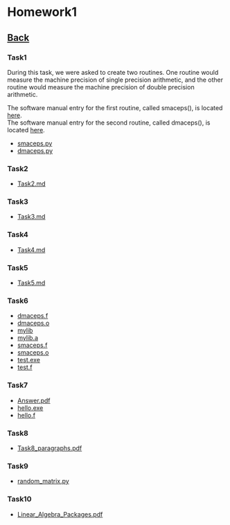 # Homework1<br>

## [Back](../../)

### Task1
During this task, we were asked to create two routines. One routine would measure the machine
precision of single precision arithmetic, and the other routine would measure the machine
precision of double precision arithmetic.

The software manual entry for the first routine, called smaceps(), is located [here](../software_manual/smaceps/smaceps.md).<br>
The software manual entry for the second routine, called dmaceps(), is located [here](../software_manual/smaceps/smaceps.html/software_manual/dmaceps/dmaceps.md).

- [smaceps.py](Task1/smaceps.py)
- [dmaceps.py](Task1/dmaceps.py)

### Task2
- [Task2.md](Task2/Task2.md)

### Task3
- [Task3.md](Task3/Task3.md)

### Task4
- [Task4.md](Task4/Task4.md)

### Task5
- [Task5.md](Task5/Task5.md)

### Task6
- [dmaceps.f](Task6/dmaceps.f)
- [dmaceps.o](Task6/dmaceps.o)
- [mylib](Task6/mylib)
- [mylib.a](Task6/mylib.a)
- [smaceps.f](Task6/smaceps.f)
- [smaceps.o](Task6/smaceps.o)
- [test.exe](Task6/test.exe)
- [test.f](Task6/test.f)

### Task7
- [Answer.pdf](Task7/Answer.pdf)
- [hello.exe](Task7/hello.exe)
- [hello.f](Task7/hello.f)

### Task8
- [Task8_paragraphs.pdf](Task8/Answer.pdf)

### Task9
- [random_matrix.py](Task9/random_matrix.py)

### Task10
- [Linear_Algebra_Packages.pdf](Task10/Linear_Algebra_Packages.pdf)
